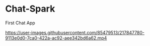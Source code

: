 # Chat-Spark 

First Chat App
 
https://user-images.githubusercontent.com/85479513/217847780-9113e0d0-7ca0-422a-ac92-aee342bd6a62.mp4

